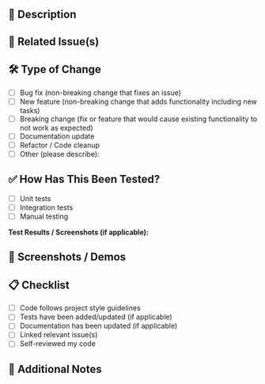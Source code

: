 ## 📌 Description
<!-- Provide a clear and concise description of the changes in this PR. 
     Why is this change necessary? What problem does it solve? -->

## 🔗 Related Issue(s)
<!-- Link to the issue(s) this PR addresses, e.g. "Fixes #123" or "Closes #45". -->

## 🛠️ Type of Change
<!-- Check the relevant option(s) -->
- [ ] Bug fix (non-breaking change that fixes an issue)
- [ ] New feature (non-breaking change that adds functionality including new tasks)
- [ ] Breaking change (fix or feature that would cause existing functionality to not work as expected)
- [ ] Documentation update
- [ ] Refactor / Code cleanup
- [ ] Other (please describe):

## ✅ How Has This Been Tested?
<!-- Describe the tests you ran to verify your changes. 
     Provide instructions so reviewers can reproduce. 
     Include relevant details about test environment (OS, dependencies, etc.). -->

- [ ] Unit tests
- [ ] Integration tests
- [ ] Manual testing

**Test Results / Screenshots (if applicable):**

## 📸 Screenshots / Demos
<!-- If UI/UX related, add screenshots, GIFs, or video recordings. -->

## 📋 Checklist
<!-- Ensure the following are complete before requesting review. -->
- [ ] Code follows project style guidelines
- [ ] Tests have been added/updated (if applicable)
- [ ] Documentation has been updated (if applicable)
- [ ] Linked relevant issue(s)
- [ ] Self-reviewed my code

## 🙌 Additional Notes
<!-- Add any extra context, potential follow-ups, or known issues. -->